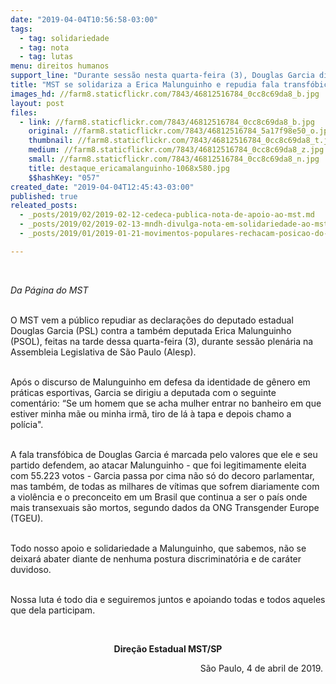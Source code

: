 ```yaml
---
date: "2019-04-04T10:56:58-03:00"
tags:
  - tag: solidariedade
  - tag: nota
  - tag: lutas
menu: direitos humanos
support_line: "Durante sessão nesta quarta-feira (3), Douglas Garcia disse à colega que \"expulsaria uma transexual do banheiro debaixo de tapa\""
title: "MST se solidariza a Erica Malunguinho e repudia fala transfóbica de deputado do PSL "
images_hd: //farm8.staticflickr.com/7843/46812516784_0cc8c69da8_b.jpg
layout: post
files:
  - link: //farm8.staticflickr.com/7843/46812516784_0cc8c69da8_b.jpg
    original: //farm8.staticflickr.com/7843/46812516784_5a17f98e50_o.jpg
    thumbnail: //farm8.staticflickr.com/7843/46812516784_0cc8c69da8_t.jpg
    medium: //farm8.staticflickr.com/7843/46812516784_0cc8c69da8_z.jpg
    small: //farm8.staticflickr.com/7843/46812516784_0cc8c69da8_n.jpg
    title: destaque_ericamalanguinho-1068x580.jpg
    $$hashKey: "057"
created_date: "2019-04-04T12:45:43-03:00"
published: true
releated_posts:
  - _posts/2019/02/2019-02-12-cedeca-publica-nota-de-apoio-ao-mst.md
  - _posts/2019/02/2019-02-13-mndh-divulga-nota-em-solidariedade-ao-mst.md
  - _posts/2019/01/2019-01-21-movimentos-populares-rechacam-posicao-do-brasil-sobre-a-venezuela.md

---
```

<p>&nbsp;</p>

<p><em>Da P&aacute;gina do MST&nbsp;</em></p>

<p><br />
O MST vem a p&uacute;blico repudiar as declara&ccedil;&otilde;es do&nbsp;deputado estadual Douglas Garcia (PSL) contra a&nbsp;tamb&eacute;m deputada Erica Malunguinho (PSOL), feitas na&nbsp;tarde dessa quarta-feira (3), durante&nbsp;sess&atilde;o plen&aacute;ria&nbsp;na Assembleia Legislativa de S&atilde;o Paulo (Alesp).&nbsp;</p>

<p><br />
Ap&oacute;s o&nbsp;discurso de Malunguinho&nbsp;em defesa da identidade de g&ecirc;nero em pr&aacute;ticas esportivas, Garcia se dirigiu a deputada com o seguinte coment&aacute;rio:&nbsp;&ldquo;Se um homem que se acha mulher entrar no banheiro em que estiver minha m&atilde;e ou minha irm&atilde;, tiro de l&aacute; &agrave; tapa e depois chamo a pol&iacute;cia&quot;.</p>

<p><br />
A fala transf&oacute;bica de&nbsp;Douglas Garcia&nbsp;&eacute; marcada pelo valores que ele&nbsp;e seu partido defendem, ao atacar Malunguinho&nbsp;- que foi legitimamente eleita com 55.223 votos -&nbsp;Garcia&nbsp;passa por cima&nbsp;n&atilde;o s&oacute; do&nbsp;decoro parlamentar, mas&nbsp;tamb&eacute;m, de todas as milhares de v&iacute;timas que sofrem diariamente com a viol&ecirc;ncia e o preconceito em um Brasil&nbsp;que continua a ser o pa&iacute;s onde mais transexuais s&atilde;o mortos, segundo dados da ONG Transgender Europe (TGEU).&nbsp;&nbsp;</p>

<p><br />
Todo nosso apoio e solidariedade&nbsp;a Malunguinho, que sabemos, n&atilde;o se deixar&aacute; abater diante de nenhuma postura discriminat&oacute;ria e de car&aacute;ter duvidoso.</p>

<p><br />
Nossa luta &eacute; todo&nbsp;dia e seguiremos juntos e apoiando todas e todos aqueles que dela participam.&nbsp;</p>

<p>&nbsp;</p>

<p style="text-align: center;"><strong>Dire&ccedil;&atilde;o Estadual MST/SP</strong></p>

<p style="text-align: right;">S&atilde;o Paulo,&nbsp;4 de abril de 2019.&nbsp;</p>

<p style="text-align: right;">&nbsp;</p>

<p>&nbsp;</p>

<p>&nbsp;</p>
